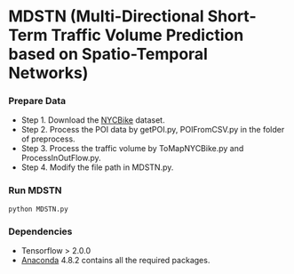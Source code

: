 # MDSTN (Multi-Directional Short-Term Traffic Volume Prediction based on Spatio-Temporal Networks)

### Prepare Data
* Step 1. Download the [NYCBike](https://data.cityofnewyork.us/) dataset.
* Step 2. Process the POI data by getPOI.py, POIFromCSV.py in the folder of preprocess.
* Step 3. Process the traffic volume by ToMapNYCBike.py and ProcessInOutFlow.py.
* Step 4. Modify the file path in MDSTN.py.

### Run MDSTN
    python MDSTN.py

### Dependencies
* Tensorflow > 2.0.0
* [Anaconda](https://www.anaconda.com/) 4.8.2 contains all the required packages.
